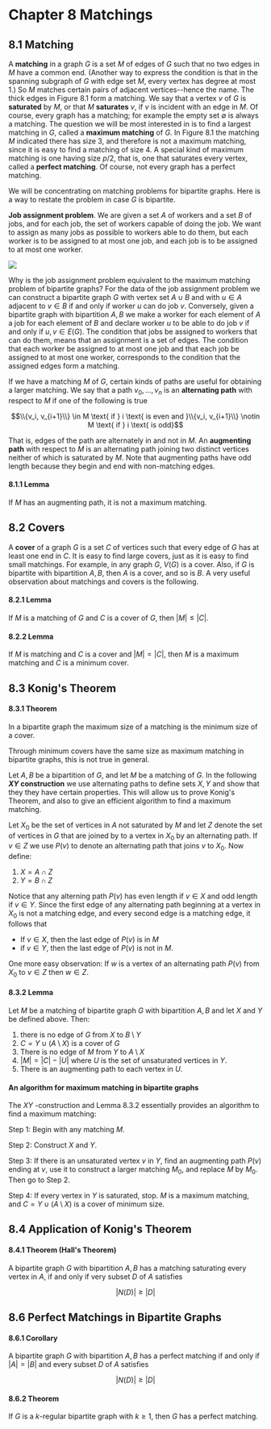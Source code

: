 # Chapter 8 Matchings

## 8.1 Matching

A **matching** in a graph $G$ is a set $M$ of edges of $G$ such that no two edges in $M$ have a common end. (Another way to express the condition is that in the spanning subgraph of $G$ with edge set $M$, every vertex has degree at most 1.) So $M$ matches certain pairs of adjacent vertices--hence the name. The thick edges in Figure 8.1 form a matching. We say that a vertex $v$ of $G$ is **saturated** by $M$, or that $M$ **saturates** $v$, if $v$ is incident with an edge in $M$. Of course, every graph has a matching; for example the empty set $\emptyset$ is always a matching. The question we will be most interested in is to find a largest matching in $G$, called a **maximum matching** of $G$. In Figure 8.1 the matching $M$ indicated there has size 3, and therefore is not a maximum matching, since it is easy to find a matching of size 4. A special kind of maximum matching is one having size $p/2$, that is, one that saturates every vertex, called a **perfect matching**. Of course, not every graph has a perfect matching.

We will be concentrating on matching problems for bipartite graphs. Here is a way to restate the problem in case $G$ is bipartite.

**Job assignment problem**. We are given a set $A$ of workers and a set $B$ of jobs, and for each job, the set of workers capable of doing the job. We want to assign as many jobs as possible to workers able to do them, but each worker is to be assigned to at most one job, and each job is to be assigned to at most one worker.

![](http://tonyli.tk/notes/math239/8.1.png)

Why is the job assignment problem equivalent to the maximum matching problem of bipartite graphs? For the data of the job assignment problem we can construct a bipartite graph $G$ with vertex set $A \cup B$ and with $u \in A$ adjacent to $v\in B$ if and only if worker $u$ can do job $v$. Conversely, given a bipartite graph with bipartition $A,B$ we make a worker for each element of $A$ a job for each element of $B$ and declare worker $u$ to be able to do job $v$ if and only if $u,v \in E(G)$. The condition that jobs be assigned to workers that can do them, means that an assignment is a set of edges. The condition that each worker be assigned to at most one job and that each job be assigned to at most one worker, corresponds to the condition that the assigned edges form a matching.

If we have a matching $M$ of $G$, certain kinds of paths are useful for obtaining a larger matching. We say that a path $v_0,...,v_n$ is an **alternating path** with respect to $M$ if one of the following is true

$$\\{v_i, v_{i+1}\\} \in M \text{ if } i \text{ is even and }\\{v_i, v_{i+1}\\} \notin M \text{ if } i \text{ is odd}$$

That is, edges of the path are alternately in and not in $M$. An **augmenting path** with respect to $M$ is an alternating path joining two distinct vertices neither of which is saturated by $M$. Note that augmenting paths have odd length because they begin and end with non-matching edges.

#### 8.1.1 Lemma

If $M$ has an augmenting path, it is not a maximum matching.

## 8.2 Covers

A **cover** of a graph $G$ is a set $C$ of vertices such that every edge of $G$ has at least one end in $C$. It is easy to find large covers, just as it is easy to find small matchings. For example, in any graph $G$, $V(G)$ is a cover. Also, if $G$ is bipartite with bipartition $A,B$, then $A$ is a cover, and so is $B$. A very useful observation about matchings and covers is the following.

#### 8.2.1 Lemma

If $M$ is a matching of $G$ and $C$ is a cover of $G$, then $|M| \leq |C|$.

#### 8.2.2 Lemma

If $M$ is matching and $C$ is a cover and $|M|=|C|$, then $M$ is a maximum matching and $C$ is a minimum cover.

## 8.3 Konig's Theorem

#### 8.3.1 Theorem

In a bipartite graph the maximum size of a matching is the minimum size of a cover.

Through minimum covers have the same size as maximum matching in bipartite graphs, this is not true in general.

Let $A,B$ be a bipartition of $G$, and let $M$ be a matching of $G$. In the following **$XY$ construction** we use alternating paths to define sets $X,Y$ and show that they they have certain properties. This will allow us to prove Konig's Theorem, and also to give an efficient algorithm to find a maximum matching.

Let $X_0$ be the set of vertices in $A$ not saturated by $M$ and let $Z$ denote the set of vertices in $G$ that are joined by to a vertex in $X_0$ by an alternating path. If $v \in Z$ we use $P(v)$ to denote an alternating path that joins $v$ to $X_0$. Now define:

1.	$X = A \cap Z$
2.	$Y = B \cap Z$

Notice that any alterning path $P(v)$ has even length if $v\in X$ and odd length if $v \in Y$. Since the first edge of any alternating path beginning at a vertex in $X_0$ is not a matching edge, and every second edge is a matching edge, it follows that

*	If $v\in X$, then the last edge of $P(v)$ is in $M$
*	if $v\in Y$, then the last edge of $P(v)$ is not in $M$.

One more easy observation: If $w$ is a vertex of an alternating path $P(v)$ from $X_0$ to $v\in Z$ then $w \in Z$.

#### 8.3.2 Lemma

Let $M$ be a matching of bipartite graph $G$ with bipartition $A,B$ and let $X$ and $Y$ be defined above. Then:

1.	there is no edge of $G$ from $X$ to $B \setminus Y$
2.	$C = Y \cup (A \setminus X)$ is a cover of $G$
3.	There is no edge of $M$ from $Y$ to $A \setminus X$
4.	$|M|=|C|-|U|$ where $U$ is the set of unsaturated vertices in $Y$.
5.	There is an augmenting path to each vertex in $U$.


#### An algorithm for maximum matching in bipartite graphs

The $XY$ -construction and Lemma 8.3.2 essentially provides an algorithm to find a maximum matching:

Step 1: Begin with any matching $M$.

Step 2: Construct $X$ and $Y$.

Step 3:  If there is an unsaturated vertex $v$ in $Y$, find an augmenting path $P(v)$ ending at $v$, use it to construct a larger matching $M_0$, and replace $M$ by $M_0$. Then go to Step 2.

Step 4: If every vertex in $Y$ is saturated, stop. $M$ is a maximum matching, and $C = Y \cup (A \setminus X)$ is a cover of minimum size.

## 8.4 Application of Konig's Theorem

#### 8.4.1 Theorem (Hall's Theorem)

A bipartite graph $G$ with bipartition $A,B$ has a matching saturating every vertex in $A$, if and only if very subset $D$ of $A$ satisfies

$$|N(D)| \geq |D|$$

## 8.6 Perfect Matchings in Bipartite Graphs

#### 8.6.1 Corollary

A bipartite graph $G$ with bipartition $A,B$ has a perfect matching if and only if $|A| =|B|$ and every subset $D$ of $A$ satisfies

$$|N(D)| \geq |D|$$

#### 8.6.2 Theorem

If $G$ is a $k$-regular bipartite graph with $k \geq 1$, then $G$ has a perfect matching.

